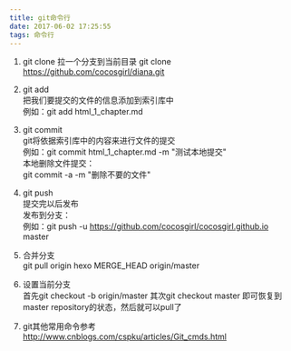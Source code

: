 ```yaml
---
title: git命令行  
date: 2017-06-02 17:25:55
tags: 命令行
---
```


1. git clone
拉一个分支到当前目录
git clone https://github.com/cocosgirl/diana.git

2. git add  
把我们要提交的文件的信息添加到索引库中  
例如：git add html_1_chapter.md

3. git commit   
git将依据索引库中的内容来进行文件的提交  
例如：git commit html_1_chapter.md -m "测试本地提交"  
本地删除文件提交：  
git commit -a -m "删除不要的文件"

4. git push  
提交完以后发布  
发布到分支：  
例如：git push -u https://github.com/cocosgirl/cocosgirl.github.io master  

5. 合并分支  
git pull origin hexo MERGE_HEAD origin/master  

6. 设置当前分支  
首先git checkout -b origin/master
其次git checkout master
即可恢复到master repository的状态，然后就可以pull了  

7. git其他常用命令参考
http://www.cnblogs.com/cspku/articles/Git_cmds.html